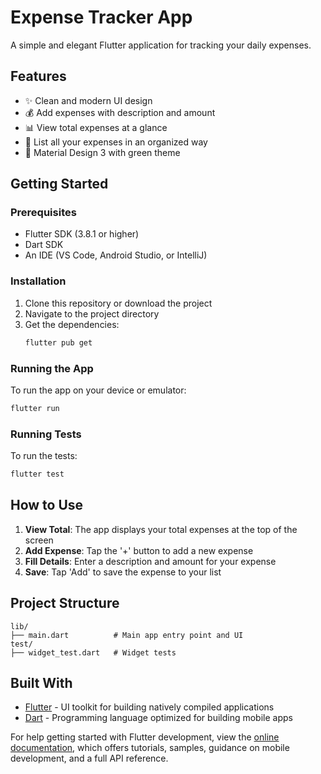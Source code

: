 # Expense Tracker App

A simple and elegant Flutter application for tracking your daily expenses.

## Features

- ✨ Clean and modern UI design
- 💰 Add expenses with description and amount
- 📊 View total expenses at a glance
- 📝 List all your expenses in an organized way
- 🎨 Material Design 3 with green theme

## Getting Started

### Prerequisites

- Flutter SDK (3.8.1 or higher)
- Dart SDK
- An IDE (VS Code, Android Studio, or IntelliJ)

### Installation

1. Clone this repository or download the project
2. Navigate to the project directory
3. Get the dependencies:
   ```bash
   flutter pub get
   ```

### Running the App

To run the app on your device or emulator:

```bash
flutter run
```

### Running Tests

To run the tests:

```bash
flutter test
```

## How to Use

1. **View Total**: The app displays your total expenses at the top of the screen
2. **Add Expense**: Tap the '+' button to add a new expense
3. **Fill Details**: Enter a description and amount for your expense
4. **Save**: Tap 'Add' to save the expense to your list

## Project Structure

```
lib/
├── main.dart          # Main app entry point and UI
test/
├── widget_test.dart   # Widget tests
```

## Built With

- [Flutter](https://flutter.dev/) - UI toolkit for building natively compiled applications
- [Dart](https://dart.dev/) - Programming language optimized for building mobile apps

For help getting started with Flutter development, view the
[online documentation](https://docs.flutter.dev/), which offers tutorials,
samples, guidance on mobile development, and a full API reference.
